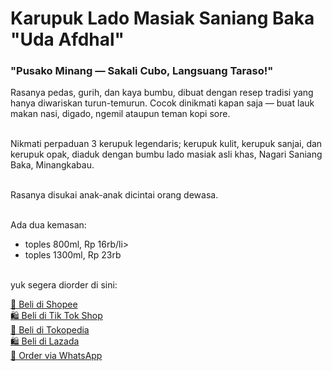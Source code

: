 <h1>Karupuk Lado Masiak Saniang Baka "Uda Afdhal"</h1>
<h3>"Pusako Minang — Sakali Cubo, Langsuang Taraso!"</h3>

<p>Rasanya pedas, gurih, dan kaya bumbu, dibuat dengan resep tradisi yang hanya diwariskan turun-temurun. Cocok dinikmati kapan saja — buat lauk makan nasi, digado, ngemil ataupun teman kopi sore.

<br>Nikmati perpaduan 3 kerupuk legendaris; kerupuk kulit, kerupuk sanjai, dan kerupuk opak, diaduk dengan bumbu lado masiak asli khas, Nagari Saniang Baka, Minangkabau.

<br>Rasanya disukai anak-anak dicintai orang dewasa.

<br>Ada dua kemasan:
<ul>
  <li>toples 800ml, Rp 16rb/li>
  <li>toples 1300ml, Rp 23rb</li>
</ul>

<br>yuk segera diorder di sini: </p>
  <a href="https://id.shp.ee/dMFx4cE" class="link-button">🛒 Beli di Shopee</a>
  <br>
  <a href="https://shop-id.tokopedia.com/view/product/1731544081853941338%3Fregion%3DID%26locale%3Did-ID%26source%3Dtiktokseller%26no-cache%3D1%26e%3D1" class="link-button">🛍️ Beli di Tik Tok Shop</a>
  <br>
  <a href="https://www.tokopedia.com/ifia-busana/karupuk-lado-masiak-uda-afdhal-sajian-minang-khas-saniang-baka-lamak-bana-1731544081853941338" class="link-button">🛒 Beli di Tokopedia</a>
  <br>
  <a href="https://s.lazada.co.id/s.ZbqHJ6" class="link-button">🛍 Beli di Lazada</a>
  <br>
  <a href="https://wa.me/6281806384496?text=Halo%2C%20Halo%20kaka...%20saya%20mau%20order%20karupuk%20lado%20masiak%20Uda%20afdhal%20" class="link-button">📱 Order via WhatsApp</a>
